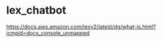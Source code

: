 # lex_chatbot

https://docs.aws.amazon.com/lexv2/latest/dg/what-is.html?icmpid=docs_console_unmapped
